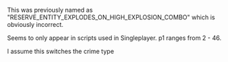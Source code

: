 This was previously named as "RESERVE_ENTITY_EXPLODES_ON_HIGH_EXPLOSION_COMBO"
which is obviously incorrect.

Seems to only appear in scripts used in Singleplayer. p1 ranges from 2 - 46.


I assume this switches the crime type